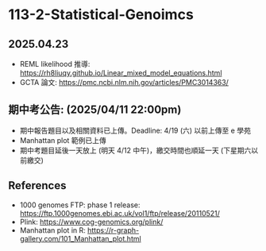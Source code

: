 # 113-2-Statistical-Genoimcs

## 2025.04.23
* REML likelihood 推導: https://rh8liuqy.github.io/Linear_mixed_model_equations.html
* GCTA 論文: https://pmc.ncbi.nlm.nih.gov/articles/PMC3014363/

## 期中考公告: (2025/04/11 22:00pm) 
- 期中報告題目以及相關資料已上傳。Deadline: 4/19 (六) 以前上傳至 e 學苑
- Manhattan plot 範例已上傳
- 期中考題目延後一天放上 (明天 4/12 中午)，繳交時間也順延一天 (下星期六以前繳交)


## References
* 1000 genomes FTP: phase 1 release: https://ftp.1000genomes.ebi.ac.uk/vol1/ftp/release/20110521/
* Plink: https://www.cog-genomics.org/plink/
* Manhattan plot in R: https://r-graph-gallery.com/101_Manhattan_plot.html
